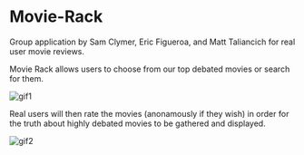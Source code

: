 # Movie-Rack
Group application by Sam Clymer, Eric Figueroa, and Matt Taliancich for real user movie reviews.

Movie Rack allows users to choose from our top debated movies or search for them.

![gif1](/public/assets/images/gif1.gif?raw=true "gif1")

Real users will then rate the movies (anonamously if they wish) in order for the truth about highly debated movies to be gathered and displayed.

![gif2](assets/images/gif2.gif?raw=true "gif2")
